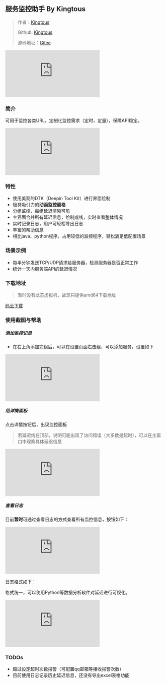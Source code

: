 ## 服务监控助手 By Kingtous

> 作者：[Kingtous](https://kingtous.cn)
>
> Github: [Kingtous](https://github.com/Kingtous)
>
> 源码地址：[Gitee](https://gitee.com/kingtous/service-monitor-dtk)

![](https://file.kingtous.cn/index.php?user/publicLink&fid=0cdeAHSiA18fM848ijecJEYkN3oQ83dVhcDG-MgDbmhal8L2t8YM27pEKJ6WifkfFFgE-TKNbOiUdWk8r9Th24ErNeef59tw5SjtZcKL1pcnmfMhjrYcb3pcqZOO3RngXI0hVdghGX96OKE&file_name=/recording.gif)

### 简介

可用于监控各类URL，定制化监控需求（定时，定量），保障API稳定。

![](https://file.kingtous.cn/index.php?user/publicLink&fid=51e84KX0jOd0C5peEMgKecOMauWaGprew_xv84EszhSGPdUzhlxBovUFtmg8PQsNyRXXmjyMsEC-aX5C7BfBmksh82vvs51tblZEVA9HfdwAhKdbQj5lcVUlZMpoefxYd0YWKTUU3UItmldUWmkQiiilGJs0eUxC1ASwnymCPZz8A7S7&file_name=/%E6%88%AA%E5%9B%BE_%E9%80%89%E6%8B%A9%E5%8C%BA%E5%9F%9F_20211030115414.png)

### 特性

- 使用美观的DTK（Deepin Tool Kit）进行界面绘制
- 极具吸引力的**动画监控窗格**
- 分组监控，每组延迟清晰可见
- 主界面合并所有延迟信息，绘制成线，实时查看整体情况
- 实时记录日志，用户可轻松导出日志
- 丰富的帮助信息
- 相比java、python程序，占用较低的监控程序，轻松满足低配置场景

### 场景示例

- 每半分钟发送TCP/UDP请求给服务器，检测服务器是否正常工作
- 统计一天内服务端API的延迟情况

### 下载地址

> 暂时没有龙芯虚拟机，故现只提供amd64下载地址

[码云下载](https://file.kingtous.cn/index.php?user/publicLink&fid=0cdeAHSiA18fM848ijecJEYkN3oQ83dVhcDG-MgDbmhal8L2t8YM27pEKJ6WifkfFFgE-TKNbOiUdWk8r9Th24ErNeef59tw5SjtZcKL1pcnmfMhjrYcb3pcqZOO3RngXI0hVdghGX96OKE&file_name=/recording.gif)

### 使用截图与帮助

##### 添加监控记录

- 在右上角添加完组后，可以在设置页面右击组，可以添加服务，设置如下

![](https://file.kingtous.cn/index.php?user/publicLink&fid=b9a4hzALBzoVoEOAGJXHXn1NBKNuh5Ccd1thonaQTPArs28L_gt4d3D2fOEivtqpc-5hDh2lkjnnIp8Lh58s5CJGg2KeIp3qCGHB-QNj1zh5VQ4X38JzlYygUcFSUWQSxeVPJmR-Whiuj4I6HcLSnyF2a9AcJgdIfRzpqvn7pPhoL9r68R5R&file_name=/%E6%88%AA%E5%9B%BE_service_monitor_20211030115512.png)

##### 组详情面板

点击详情按钮后，出现监控面板

> 若延迟线在顶部，说明可能出现了访问错误（大多数是超时），可以在主窗口中观察具体延迟信息

![](https://file.kingtous.cn/index.php?user/publicLink&fid=8fc1xWRoQfxwdCCqclH57pO-4N-4R1OcwwaJXGW2I15OomWOJBbXYwWXQ1-WBAvqErezUVMRHyxFsTqnfXS5eDPji0v_iCQzcph35P5ZhiGRSrVQXlPnIcCw78_JjphDC8mKDe4E97kz5hljMZlel21FBac0d-IdrFCLYZtdfhDCI_xT&file_name=/%E6%88%AA%E5%9B%BE_%E9%80%89%E6%8B%A9%E5%8C%BA%E5%9F%9F_20211030111446.png)

##### 查看日志

目前**暂时**可通过查看日志的方式查看所有监控信息，按钮如下：

![](https://file.kingtous.cn/index.php?user/publicLink&fid=dcc1dezW-l7OG5IB37yHOCiO172sTtxOtGffxxZTlOtVaiYAIVKySYtKz0U2-SQD1BT_tKhFmy8udA99FbAp_LJwKCA3X-v9B5EKqhz6uzZVNbzY7wCfSv-7VYhmY3WFzal1lB6r1U87g-LLNf7jf-OdDYgyXxKDOst-cEp6LuaEcHTS-Ycb&file_name=/%E6%88%AA%E5%9B%BE_service_monitor_20211030115545.png)

日志格式如下：

格式统一，可以使用Python等数据分析软件对延迟进行可视化。

![](https://file.kingtous.cn/index.php?user/publicLink&fid=d74fQKynEnrL8D0K6_NRycU0W-AFyqXLqN6RoZOmoPQQdIm-2iduVx69HRgFf9XUN2pip_A2FHJZVARHFAGnb4-I1Q3xwmkyuWLnDCBILJqRt1g-eLfXn6K6fX5p4Ofv9Ch2IeRD4w7AccthllAajp0t5fKyDxwtCFT-ToO_x59Wt7LLSsfX&file_name=/%E6%88%AA%E5%9B%BE_deepin-terminal_20211030121722.png)

### TODOs

- 超过设定超时次数报警（可配置qq邮箱等接收报警次数）
- 目前使用日志记录历史延迟信息，还没有导出excel表格功能

